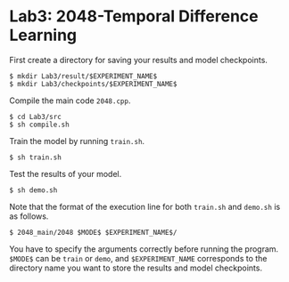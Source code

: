 # Lab3: 2048-Temporal Difference Learning
First create a directory for saving your results and model checkpoints.
```
$ mkdir Lab3/result/$EXPERIMENT_NAME$
$ mkdir Lab3/checkpoints/$EXPERIMENT_NAME$
```
Compile the main code ``2048.cpp``.
```
$ cd Lab3/src
$ sh compile.sh
```
Train the model by running ``train.sh``.
```
$ sh train.sh
```
Test the results of your model.
```
$ sh demo.sh
```
Note that the format of the execution line for both `train.sh` and `demo.sh` is as follows. 
```
$ 2048_main/2048 $MODE$ $EXPERIMENT_NAME$/
```
You have to specify the arguments correctly before running the program. `$MODE$` can be `train` or `demo`, and `$EXPERIMENT_NAME` corresponds to the directory name you want to store the results and model checkpoints.